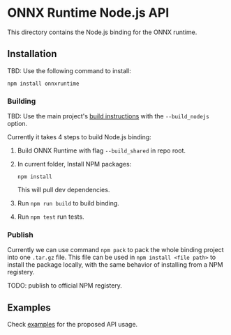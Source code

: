 # ONNX Runtime Node.js API

This directory contains the Node.js binding for the ONNX runtime.

## Installation

TBD: Use the following command to install:

```
npm install onnxruntime
```

### Building

TBD: Use the main project's [build instructions](../BUILD.md) with the `--build_nodejs` option.

Currently it takes 4 steps to build Node.js binding:

1.  Build ONNX Runtime with flag `--build_shared` in repo root.

2.  In current folder, Install NPM packages:

    ```
    npm install
    ```

    This will pull dev dependencies.

3.  Run `npm run build` to build binding.

4.  Run `npm test` run tests.

### Publish

Currently we can use command `npm pack` to pack the whole binding project into one `.tar.gz` file. This file can be used in `npm install <file path>` to install the package locally, with the same behavior of installing from a NPM registery.

TODO: publish to official NPM registery.

## Examples

Check [examples](../examples) for the proposed API usage.
